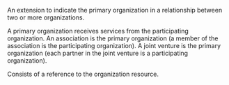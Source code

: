 An extension to indicate the primary organization in a relationship between two or more organizations. 

A primary organization receives services from the participating organization.
An association is the primary organization (a member of the association is the participating organization).
A joint venture is the primary organization (each partner in the joint venture is a participating organization).

Consists of a reference to the organization resource.